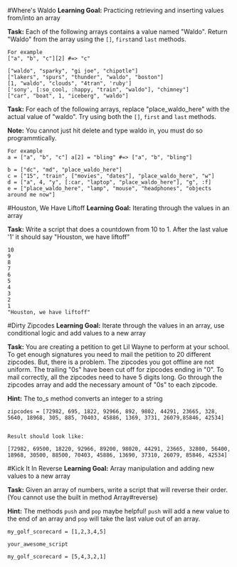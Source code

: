 #Where's Waldo
**Learning Goal:** Practicing retrieving and inserting values from/into an array

**Task:** Each of the following arrays contains a value named "Waldo".  Return "Waldo" from the array using the `[]`, `first`and `last` methods.

```
For example
["a", "b", "c"][2] #=> "c"

["waldo", "sparky", "gi joe", "chipotle"]
["lakers", "spurs", "thunder", "waldo", "boston"]
[1, "waldo", "clouds", "4tran", 'ruby']
['sony', [:so_cool, :happy, "train", "waldo"], "chimney"]
["car", "boat", 1, "iceberg", "waldo"]
```

**Task:** For each of the following arrays, replace "place_waldo_here" with the actual value of "waldo".  Try using both the `[]`, `first` and `last` methods.

**Note:** You cannot just hit delete and type waldo in, you must do so programmtically.

```
For example
a = ["a", "b", "c"] a[2] = "bling" #=> ["a", "b", "bling"]

b = ["dc", "md", "place_waldo_here"]
c = ["15", "train", ["movies", "dates"], "place_waldo_here", "w"]
d = ["a", 4, "y", [:car, "laptop", "place_waldo_here"], "g", :f]
e = ["place_waldo_here", "lamp", "mouse", "headphones", "objects around me now"]
```

#Houston, We Have Liftoff
**Learning Goal:** Iterating through the values in an array

**Task:** Write a script that does a countdown from 10 to 1.  After the last value '1' it should say "Houston, we have liftoff"

```
10
9
8
7
6
5
4
3
2
1
"Houston, we have liftoff"
```

#Dirty Zipcodes
**Learning Goal:** Iterate through the values in an array, use conditional logic and add values to a new array

**Task:** You are creating a petition to get Lil Wayne to perform at your school.  To get enough signatures you need to mail the petition to 20 different zipcodes.  But, there is a problem.  The zipcodes you got offline are not uniform.  The trailing "0s" have been cut off for zipcodes ending in "0".  To mail correctly, all the zipcodes need to have 5 digits long.  Go through the zipcodes array and add the necessary amount of "0s" to each zipcode.

**Hint:** The to_s method converts an integer to a string

```
zipcodes = [72982, 695, 1822, 92966, 892, 9802, 44291, 23665, 328, 5640, 18968, 305, 885, 70403, 45886, 1369, 3731, 26079,85846, 42534]


Result should look like:

[72982, 69500, 18220, 92966, 89200, 98020, 44291, 23665, 32800, 56400, 18968, 30500, 88500, 70403, 45886, 13690, 37310, 26079, 85846, 42534]
```


#Kick It In Reverse
**Learning Goal:** Array manipulation and adding new values to a new array

**Task:** Given an array of numbers, write a script that will reverse their order. (You cannot use the built in method Array#reverse)

**Hint:** The methods `push` and `pop` maybe helpful!  `push` will add a new value to the end of an array and `pop` will take the last value out of an array.

```
my_golf_scorecard = [1,2,3,4,5]

your_awesome_script

my_golf_scorecard = [5,4,3,2,1]
```





